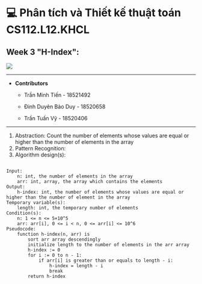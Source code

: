 # 💻 Phân tích và Thiết kế thuật toán CS112.L12.KHCL
## Week 3 "H-Index":

![](https://portal.uit.edu.vn/Styles/profi/images/logo186x150.png)

---
- **Contributors**

	- Trần Minh Tiến - 18521492

	- Đinh Duyên Bảo Duy - 18520658

	- Trần Tuấn Vỹ - 18520406

----
1. Abstraction: Count the number of elements whose values are equal or higher than the number of elements in the array
2. Pattern Recognition: 
3. Algorithm design(s):
```

Input:
	n: int, the number of elements in the array
	arr: int, array, the array which contains the elements
Output:
	h-index: int, the number of elements whose values are equal or higher than the number of element in the array
Temporary variable(s):
	length: int, the temporary number of elements
Condition(s):
	n: 1 <= n <= 5×10^5
	arr: arr[i], 0 <= i < n, 0 <= arr[i] <= 10^6
Pseudocode:
	function h-index(n, arr) is
		sort arr array descendingly
		initialize length to the number of elements in the arr array
		h-index := 0
		for i := 0 to n - 1:
			if arr[i] is greater than or equals to length - i:
				h-index = length - i
				break
		return h-index

```
